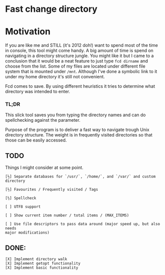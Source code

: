 # Fast change directory

# Motivation
If you are like me and STILL (it's 2012 doh!) want to spend most of the time in
console, this tool might come handy. A big amount of time is spend on
navigating in a directory structure jungle. You might like it but I came to a
conclusion that it would be a neat feature to just type `fcd dirname` and
choose from the list. Some of my files are located under different file system
that is mounted under `/mnt`. Although I've done a symbolic link to it under
my home directory it's still not convenient.

Fcd comes to save. By using different heuristics it tries to determine what
directory was intended to enter.


### TL;DR
This slick tool saves you from typing the directory names and can do
spellchecking against the parameter.

Purpose of the program is to deliver a fast way to navigate trough Unix
directory structure. The weight is in frequently visited directories so that
those can be easily accessed.

## TODO
Things I might consider at some point.

	[½] Separate databases for `/usr/`, `/home/`, and `/var/` and custom
	directory

	[½] Favourites / Frequently visited / Tags

	[½] Spellcheck

	[ ] UTF8 support

	[ ] Show current item number / total items / (MAX_ITEMS)

	[ ] Use file descriptors to pass data around (major speed up, but also needs
	major modifications)

## DONE:
	[X] Implement directory walk
	[X] Implement getopt functionality
	[X] Implement basic functionality


